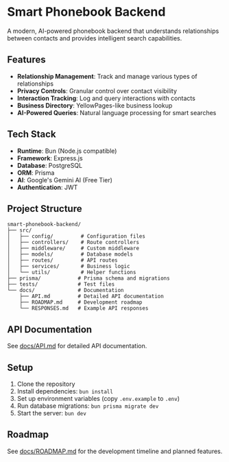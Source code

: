 # Smart Phonebook Backend

A modern, AI-powered phonebook backend that understands relationships between contacts and provides intelligent search capabilities.

## Features

- **Relationship Management**: Track and manage various types of relationships
- **Privacy Controls**: Granular control over contact visibility
- **Interaction Tracking**: Log and query interactions with contacts
- **Business Directory**: YellowPages-like business lookup
- **AI-Powered Queries**: Natural language processing for smart searches

## Tech Stack

- **Runtime**: Bun (Node.js compatible)
- **Framework**: Express.js
- **Database**: PostgreSQL
- **ORM**: Prisma
- **AI**: Google's Gemini AI (Free Tier)
- **Authentication**: JWT

## Project Structure

```
smart-phonebook-backend/
├── src/
│   ├── config/         # Configuration files
│   ├── controllers/    # Route controllers
│   ├── middleware/     # Custom middleware
│   ├── models/         # Database models
│   ├── routes/         # API routes
│   ├── services/       # Business logic
│   └── utils/          # Helper functions
├── prisma/            # Prisma schema and migrations
├── tests/             # Test files
└── docs/              # Documentation
    ├── API.md         # Detailed API documentation
    ├── ROADMAP.md     # Development roadmap
    └── RESPONSES.md   # Example API responses
```

## API Documentation

See [docs/API.md](docs/API.md) for detailed API documentation.

## Setup

1. Clone the repository
2. Install dependencies: `bun install`
3. Set up environment variables (copy `.env.example` to `.env`)
4. Run database migrations: `bun prisma migrate dev`
5. Start the server: `bun dev`

## Roadmap

See [docs/ROADMAP.md](docs/ROADMAP.md) for the development timeline and planned features.

